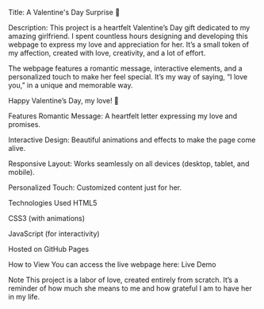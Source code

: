Title: A Valentine's Day Surprise 💝

Description:
This project is a heartfelt Valentine’s Day gift dedicated to my amazing girlfriend. I spent countless hours designing and developing this webpage to express my love and appreciation for her. It’s a small token of my affection, created with love, creativity, and a lot of effort.

The webpage features a romantic message, interactive elements, and a personalized touch to make her feel special. It’s my way of saying, “I love you,” in a unique and memorable way.

Happy Valentine’s Day, my love! 💖

Features
Romantic Message: A heartfelt letter expressing my love and promises.

Interactive Design: Beautiful animations and effects to make the page come alive.

Responsive Layout: Works seamlessly on all devices (desktop, tablet, and mobile).

Personalized Touch: Customized content just for her.

Technologies Used
HTML5

CSS3 (with animations)

JavaScript (for interactivity)

Hosted on GitHub Pages

How to View
You can access the live webpage here: Live Demo

Note
This project is a labor of love, created entirely from scratch. It’s a reminder of how much she means to me and how grateful I am to have her in my life.
